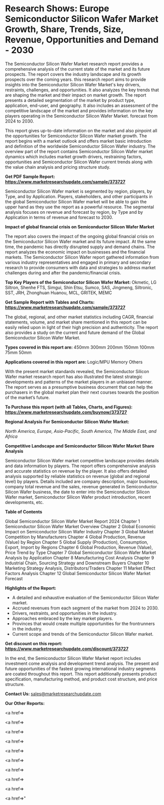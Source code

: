 # Research Shows: Europe Semiconductor Silicon Wafer Market Growth, Share, Trends, Size, Revenue, Opportunities and Demand - 2030

The Semiconductor Silicon Wafer Market research report provides a comprehensive analysis of the current state of the market and its future prospects. The report covers the industry landscape and its growth prospects over the coming years. this research report aims to provide insights into the Semiconductor Silicon Wafer Market's key drivers, restraints, challenges, and opportunities. It also analyzes the key trends that are shaping the market and their impact on market growth. The report presents a detailed segmentation of the market by product type, application, end-user, and geography. It also includes an assessment of the competitive landscape of the market and provides information on the key players operating in the Semiconductor Silicon Wafer Market. forecast from 2024 to 2030.

This report gives up-to-date information on the market and also pinpoint all the opportunities for Semiconductor Silicon Wafer market growth. The report begins with a market outlook and offers market basic introduction and definition of the worldwide Semiconductor Silicon Wafer industry. The overview part of the report contains Semiconductor Silicon Wafer market dynamics which includes market growth drivers, restraining factors, opportunities and Semiconductor Silicon Wafer current trends along with the value chain analysis and pricing structure study.

<strong><b>Get PDF Sample Report: <a href=https://www.marketresearchupdate.com/sample/373727>https://www.marketresearchupdate.com/sample/373727</a></b></strong>

Semiconductor Silicon Wafer market is segmented by region, players, by Type, and by Application. Players, stakeholders, and other participants in the global Semiconductor Silicon Wafer market will be able to gain the upper hand as they use the report as a powerful resource. The segmental analysis focuses on revenue and forecast by region, by Type and by Application in terms of revenue and forecast to 2030.

<strong><b>Impact of global financial crisis on Semiconductor Silicon Wafer Market</b></strong>

The report also covers the impact of the ongoing global financial crisis on the Semiconductor Silicon Wafer market and its future impact. At the same time, the pandemic has directly disrupted supply and demand chains. The report analyzes the economic impact on businesses and the financial markets. The Semiconductor Silicon Wafer report gathered information from various industry representatives and engaged in primary and secondary research to provide consumers with data and strategies to address market challenges during and after the pandemic/financial crisis.

<strong><b>Top Key Players of the Semiconductor Silicon Wafer Market:
</b></strong>Okmetic, LG Siltron, Shenhe FTS, Simgui, Shin Etsu, Sumco, SAS, Jingmeng, Siltronic, SST, JRH, Zhonghuan Huanou, MCL, GRITEK, MEMC<strong><b>
</b></strong>

<strong><b>Get Sample Report with Tables and Charts: <a href=https://www.marketresearchupdate.com/sample/373727>https://www.marketresearchupdate.com/sample/373727</a></b></strong>

The global, regional, and other market statistics including CAGR, financial statements, volume, and market share mentioned in this report can be easily relied upon in light of their high precision and authenticity. The report also provides a study on the current and future demand of the Global Semiconductor Silicon Wafer Market.

<strong><b>Types covered in this report are:
</b></strong>450mm
300mm
200mm
150mm
100mm
75mm
50mm<strong><b>
</b></strong>

<strong><b>Applications covered in this report are:
</b></strong>Logic/MPU
Memory
Others<strong><b>
</b></strong>

With the present market standards revealed, the Semiconductor Silicon Wafer market research report has also illustrated the latest strategic developments and patterns of the market players in an unbiased manner. The report serves as a presumptive business document that can help the purchasers in the global market plan their next courses towards the position of the market’s future.

<strong><b>To Purchase this report (with all Tables, Charts, and Figures): <a href=https://www.marketresearchupdate.com/buynow/373727>https://www.marketresearchupdate.com/buynow/373727</a></b></strong>

<strong><b>Regional Analysis For Semiconductor Silicon Wafer Market:</b></strong>

<em><i>North America, Europe, Asia-Pacific, South America, The Middle East, and Africa</i></em>

<strong><b>Competitive Landscape and Semiconductor Silicon Wafer Market Share Analysis</b></strong>

Semiconductor Silicon Wafer market competitive landscape provides details and data information by players. The report offers comprehensive analysis and accurate statistics on revenue by the player. It also offers detailed analysis supported by reliable statistics on revenue (global and regional level) by players. Details included are company description, major business, company total revenue and the sales, revenue generated in Semiconductor Silicon Wafer business, the date to enter into the Semiconductor Silicon Wafer market, Semiconductor Silicon Wafer product introduction, recent developments, etc.

<strong><b>Table of Contents</b></strong>

Global Semiconductor Silicon Wafer Market Report 2024
Chapter 1 Semiconductor Silicon Wafer Market Overview
Chapter 2 Global Economic Impact on Semiconductor Silicon Wafer Industry
Chapter 3 Global Market Competition by Manufacturers
Chapter 4 Global Production, Revenue (Value) by Region
Chapter 5 Global Supply (Production), Consumption, Export, Import by Regions
Chapter 6 Global Production, Revenue (Value), Price Trend by Type
Chapter 7 Global Semiconductor Silicon Wafer Market Analysis by Application
Chapter 8 Manufacturing Cost Analysis
Chapter 9 Industrial Chain, Sourcing Strategy and Downstream Buyers
Chapter 10 Marketing Strategy Analysis, Distributors/Traders
Chapter 11 Market Effect Factors Analysis
Chapter 12 Global Semiconductor Silicon Wafer Market Forecast

<strong><b>Highlights of the Report:</b></strong>

- A detailed and exhaustive evaluation of the Semiconductor Silicon Wafer market.
- Accrued revenues from each segment of the market from 2024 to 2030.
- Drivers, restraints, and opportunities in the industry.
- Approaches embraced by the key market players.
- Provinces that would create multiple opportunities for the frontrunners in the industry.
- Current scope and trends of the Semiconductor Silicon Wafer market.

<strong><b>Get discount on this report: <a href=https://www.marketresearchupdate.com/discount/373727>https://www.marketresearchupdate.com/discount/373727</a></b></strong>

In the end, the Semiconductor Silicon Wafer Market report includes investment come analysis and development trend analysis. The present and future opportunities of the fastest growing international industry segments are coated throughout this report. This report additionally presents product specification, manufacturing method, and product cost structure, and price structure.

<strong><b>Contact Us:
</b></strong>sales@marketresearchupdate.com

<strong>Our Other Reports:</strong>

<a href=></a>

<a href=></a>

<a href=></a>

<a href=></a>

<a href=></a>

<a href=></a>

<a href=></a>

<a href=></a>

<a href=></a>

<a href=></a>"
